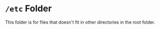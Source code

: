 # `/etc` Folder

This folder is for files that doesn't fit in other directories in the root folder.

